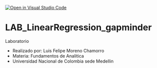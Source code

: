 [![Open in Visual Studio Code](https://classroom.github.com/assets/open-in-vscode-c66648af7eb3fe8bc4f294546bfd86ef473780cde1dea487d3c4ff354943c9ae.svg)](https://classroom.github.com/online_ide?assignment_repo_id=10629702&assignment_repo_type=AssignmentRepo)
# LAB_LinearRegression_gapminder
Laboratorio

- Realizado por: Luis Felipe Moreno Chamorro
- Materia: Fundamentos de Analitica
- Universidad Nacional de Colombia sede Medellin